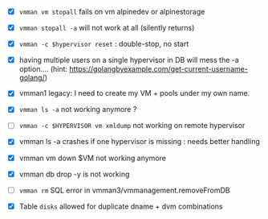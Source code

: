 - [x] `vmman vm stopall` fails on vm alpinedev or alpinestorage
- [x] `vmman stopall -a` will not work at all (silently returns)
- [x] `vmman -c $hypervisor reset` : double-stop, no start
- [x] having multiple users on a single hypervisor in DB will mess the -a option.... (hint: https://golangbyexample.com/get-current-username-golang/)

- [x] vmman1 legacy: I need to create my VM + pools under my own name.

- [x] `vmman ls -a` not working anymore ?
- [ ] `vmman -c $HYPERVISOR vm xmldump` not working on remote hypervisor
- [x] vmman ls -a crashes if one hypervisor is missing : needs better handling
- [x] vmman vm down $VM not working anymore
- [x] vmman db drop -y is not working
- [ ] `vmman rm` SQL error in vmman3/vmmanagement.removeFromDB
- [x] Table `disks` allowed for duplicate dname + dvm combinations